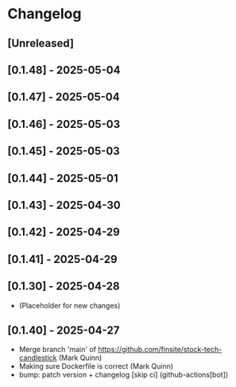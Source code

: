 # Changelog

## [Unreleased]

## [0.1.48] - 2025-05-04

## [0.1.47] - 2025-05-04

## [0.1.46] - 2025-05-03

## [0.1.45] - 2025-05-03

## [0.1.44] - 2025-05-01

## [0.1.43] - 2025-04-30

## [0.1.42] - 2025-04-29

## [0.1.41] - 2025-04-29

## [0.1.30] - 2025-04-28

- (Placeholder for new changes)

## [0.1.40] - 2025-04-27

- Merge branch 'main' of https://github.com/finsite/stock-tech-candlestick (Mark
  Quinn)
- Making sure Dockerfile is correct (Mark Quinn)
- bump: patch version + changelog [skip ci] (github-actions[bot])
